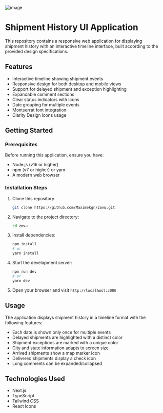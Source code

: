 
![image](https://github.com/user-attachments/assets/1e17dd1a-fab9-4272-a514-b16dc039e16a)

# Shipment History UI Application

This repository contains a responsive web application for displaying shipment history with an interactive timeline interface, built according to the provided design specifications.

## Features

- Interactive timeline showing shipment events
- Responsive design for both desktop and mobile views
- Support for delayed shipment and exception highlighting
- Expandable comment sections
- Clear status indicators with icons
- Date grouping for multiple events
- Montserrat font integration
- Clarity Design Icons usage

## Getting Started

### Prerequisites

Before running this application, ensure you have:
- Node.js (v16 or higher)
- npm (v7 or higher) or yarn
- A modern web browser

### Installation Steps

1. Clone this repository:
   ```bash
   git clone https://github.com/Maximekgn/zovu.git
   ```

2. Navigate to the project directory:
   ```bash
   cd zovu
   ```

3. Install dependencies:
   ```bash
   npm install
   # or
   yarn install
   ```

4. Start the development server:
   ```bash
   npm run dev
   # or
   yarn dev
   ```

5. Open your browser and visit `http://localhost:3000`

## Usage

The application displays shipment history in a timeline format with the following features:

- Each date is shown only once for multiple events
- Delayed shipments are highlighted with a distinct color
- Shipment exceptions are marked with a unique color
- City and state information adapts to screen size
- Arrived shipments show a map marker icon
- Delivered shipments display a check icon
- Long comments can be expanded/collapsed

## Technologies Used

- Next.js
- TypeScript
- Tailwind CSS
- React Icons

